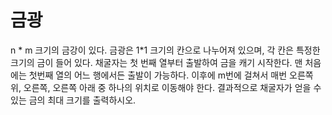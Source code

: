 # 금광

n * m 크기의 금강이 있다. 금광은 1*1 크기의 칸으로 나누어져 있으며, 각 칸은 특정한 크기의 금이 들어 있다. 채굴자는 첫 번째 열부터 출발하여 금을 캐기 시작한다. 맨 처음에는 첫번째 열의 어느 행에서든 출발이 가능하다. 이후에 m번에 걸쳐서 매번 오른쪽 위, 오른쪽, 오른쪽 아래 중 하나의 위치로 이동해야 한다. 결과적으로 채굴자가 얻을 수 있는 금의 최대 크기를 출력하시오.
